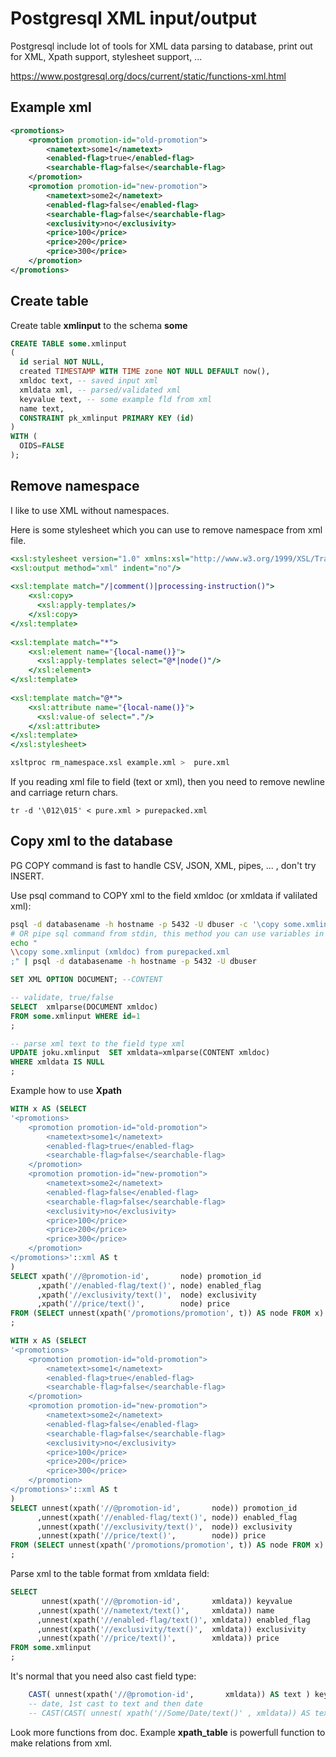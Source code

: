 # Postgresql XML input/output #

Postgresql include lot of tools for XML data parsing to database, print out for XML,
Xpath support, stylesheet support, ...

https://www.postgresql.org/docs/current/static/functions-xml.html

## Example xml ##

```xml example.xml
<promotions>
    <promotion promotion-id="old-promotion">
        <nametext>some1</nametext>
        <enabled-flag>true</enabled-flag>
        <searchable-flag>false</searchable-flag>
    </promotion>
    <promotion promotion-id="new-promotion">
        <nametext>some2</nametext>
        <enabled-flag>false</enabled-flag>
        <searchable-flag>false</searchable-flag>
        <exclusivity>no</exclusivity>
        <price>100</price>
        <price>200</price>
        <price>300</price>
    </promotion>
</promotions>
```


## Create table ##

Create table **xmlinput** to the schema **some**
```sql
CREATE TABLE some.xmlinput
(
  id serial NOT NULL,
  created TIMESTAMP WITH TIME zone NOT NULL DEFAULT now(),
  xmldoc text, -- saved input xml 
  xmldata xml, -- parsed/validated xml
  keyvalue text, -- some example fld from xml
  name text,
  CONSTRAINT pk_xmlinput PRIMARY KEY (id)
)
WITH (
  OIDS=FALSE
);
```

## Remove namespace ##
I like to use XML without namespaces. 

Here is some stylesheet which you can use to remove namespace from xml file.

```xsl rm_namespace.xsl
<xsl:stylesheet version="1.0" xmlns:xsl="http://www.w3.org/1999/XSL/Transform">
<xsl:output method="xml" indent="no"/>
 
<xsl:template match="/|comment()|processing-instruction()">
    <xsl:copy>
      <xsl:apply-templates/>
    </xsl:copy>
</xsl:template>
 
<xsl:template match="*">
    <xsl:element name="{local-name()}">
      <xsl:apply-templates select="@*|node()"/>
    </xsl:element>
</xsl:template>
 
<xsl:template match="@*">
    <xsl:attribute name="{local-name()}">
      <xsl:value-of select="."/>
    </xsl:attribute>
</xsl:template>
</xsl:stylesheet>
```

```sh
xsltproc rm_namespace.xsl example.xml >  pure.xml
```

If you reading xml file to field (text or xml), then you need to remove newline and carriage return chars.

```
tr -d '\012\015' < pure.xml > purepacked.xml
```



## Copy xml to the database

PG COPY command is fast to handle CSV, JSON, XML, pipes, ... , don't try INSERT.

Use psql command to COPY xml to the field xmldoc (or xmldata if valilated xml):
```sh
psql -d databasename -h hostname -p 5432 -U dbuser -c '\copy some.xmlinput (xmldoc) from purepacked.xml'
# OR pipe sql command from stdin, this method you can use variables in sql syntax
echo "
\\copy some.xmlinput (xmldoc) from purepacked.xml
;" | psql -d databasename -h hostname -p 5432 -U dbuser
```



```sql
SET XML OPTION DOCUMENT; --CONTENT 

-- validate, true/false
SELECT	xmlparse(DOCUMENT xmldoc)
FROM some.xmlinput WHERE id=1
;

-- parse xml text to the field type xml
UPDATE joku.xmlinput  SET xmldata=xmlparse(CONTENT xmldoc)
WHERE xmldata IS NULL
;
```



Example how to use **Xpath**
```sql
WITH x AS (SELECT
'<promotions>
    <promotion promotion-id="old-promotion">
        <nametext>some1</nametext>
        <enabled-flag>true</enabled-flag>
        <searchable-flag>false</searchable-flag>
    </promotion>
    <promotion promotion-id="new-promotion">
        <nametext>some2</nametext>
        <enabled-flag>false</enabled-flag>
        <searchable-flag>false</searchable-flag>
        <exclusivity>no</exclusivity>
        <price>100</price>
        <price>200</price>
        <price>300</price>
    </promotion>
</promotions>'::xml AS t
)
SELECT xpath('//@promotion-id',       node) promotion_id
      ,xpath('//enabled-flag/text()', node) enabled_flag
      ,xpath('//exclusivity/text()',  node) exclusivity
      ,xpath('//price/text()',        node) price
FROM (SELECT unnest(xpath('/promotions/promotion', t)) AS node FROM x) sub
;

```

```sql
WITH x AS (SELECT
'<promotions>
    <promotion promotion-id="old-promotion">
        <nametext>some1</nametext>
        <enabled-flag>true</enabled-flag>
        <searchable-flag>false</searchable-flag>
    </promotion>
    <promotion promotion-id="new-promotion">
        <nametext>some2</nametext>
        <enabled-flag>false</enabled-flag>
        <searchable-flag>false</searchable-flag>
        <exclusivity>no</exclusivity>
        <price>100</price>
        <price>200</price>
        <price>300</price>
    </promotion>
</promotions>'::xml AS t
)
SELECT unnest(xpath('//@promotion-id',       node)) promotion_id
      ,unnest(xpath('//enabled-flag/text()', node)) enabled_flag
      ,unnest(xpath('//exclusivity/text()',  node)) exclusivity
      ,unnest(xpath('//price/text()',        node)) price
FROM (SELECT unnest(xpath('/promotions/promotion', t)) AS node FROM x) sub
;

```

Parse xml to the table format from xmldata field:
```sql
SELECT 
       unnest(xpath('//@promotion-id',       xmldata)) keyvalue
      ,unnest(xpath('//nametext/text()',     xmldata)) name
      ,unnest(xpath('//enabled-flag/text()', xmldata)) enabled_flag
      ,unnest(xpath('//exclusivity/text()',  xmldata)) exclusivity
      ,unnest(xpath('//price/text()',        xmldata)) price
FROM some.xmlinput
;

```

It's normal that you need also cast field type:

```sql
	CAST( unnest(xpath('//@promotion-id',       xmldata)) AS text ) keyvalue
	-- date, 1st cast to text and then date
	-- CAST(CAST( unnest( xpath('//Some/Date/text()' , xmldata)) AS text) AS DATE) datevalue ,
```

Look more functions from doc. Example  **xpath_table** is powerfull function to make 
relations from xml.

